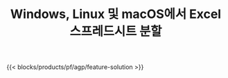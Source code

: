 ﻿---
title: Windows, Linux 및 macOS에서 Excel 스프레드시트 분할 
url: /ko/splitter
description: XLS, XLSX, XLSB, XLSM 및 ODS 파일을 분할하는 무료 앱 및 API
---
{{< blocks/products/pf/agp/feature-solution >}} 
